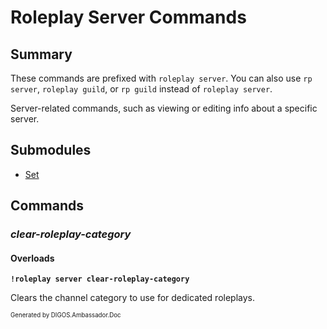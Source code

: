 ﻿Roleplay Server Commands
========================
## Summary
These commands are prefixed with `roleplay server`. You can also use `rp server`, `roleplay guild`, or `rp guild` instead of `roleplay server`.

Server-related commands, such as viewing or editing info about a specific server.

## Submodules
* [Set](roleplay_server_set.md)

## Commands
### *clear-roleplay-category*
#### Overloads
**`!roleplay server clear-roleplay-category`**

Clears the channel category to use for dedicated roleplays.

<sub><sup>Generated by DIGOS.Ambassador.Doc</sup></sub>